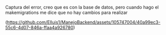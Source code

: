 Captura del error, creo que es con la base de datos, pero cuando hago el makemigrations me dice que no hay cambios para realizar

(https://github.com/Elluis1/ManejoBackend/assets/105747004/40a99ec3-55c6-4d07-846a-ffaa4a926780)
